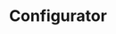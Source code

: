 ---
published: true
layout: app
category: app
created: 2015-06-19
updated: 2015-06-19

title: Configurator
permalink: /Configurator/
title_obvious: false
generic: Config editor
description: A stylish replacement for the dconf-editor that helps the user to configure the hidden settings of his system. Thanks to a lot of input-helpers, code examples and an event-logger the use of dconf will get easier than ever before.
license: GPL v3

authors:
  - name: Marcus Wichelmann
    url: 'https://launchpad.net/~l-admin-3'
    mail: 'admin@marcusw.de'
  - name: Kay van der Zander
    url: 'https://launchpad.net/~kay20'

links:
  - type: Launchpad
    url: configurator
  - type: Authors
    url: http://bazaar.launchpad.net/~l-admin-3/configurator/trunk/view/head:/AUTHORS

tags:
  - GTK3
  - Vala
  - Freya
---
